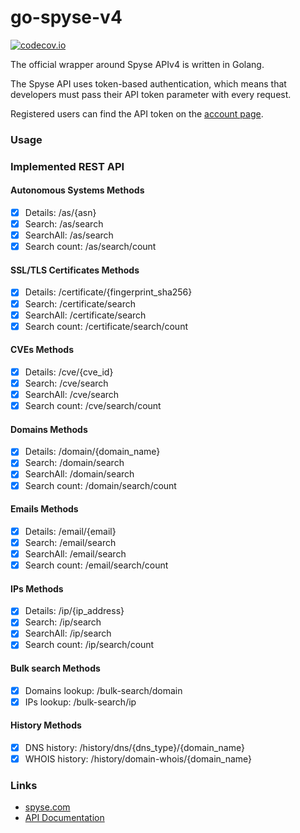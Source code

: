 # go-spyse-v4

[![codecov.io](https://codecov.io/github/spyse-com/go-spyse/coverage.svg?branch=readme-update)](https://codecov.io/github/spyse-com/go-spyse?branch=readme-update)

The official wrapper around Spyse APIv4 is written in Golang.

The Spyse API uses token-based authentication, which means that developers must pass their API token parameter with
every request.

Registered users can find the API token on the [account page](https://spyse.com/user).

### Usage

### Implemented REST API

#### Autonomous Systems Methods

- [x] Details: /as/{asn}
- [x] Search: /as/search
- [x] SearchAll: /as/search
- [x] Search count: /as/search/count

#### SSL/TLS Certificates Methods

- [x] Details: /certificate/{fingerprint_sha256}
- [x] Search: /certificate/search
- [x] SearchAll: /certificate/search
- [x] Search count: /certificate/search/count

#### CVEs Methods

- [x] Details: /cve/{cve_id}
- [x] Search: /cve/search
- [x] SearchAll: /cve/search
- [x] Search count: /cve/search/count

#### Domains Methods

- [x] Details: /domain/{domain_name}
- [x] Search: /domain/search
- [x] SearchAll: /domain/search
- [x] Search count: /domain/search/count

#### Emails Methods

- [x] Details: /email/{email}
- [x] Search: /email/search
- [x] SearchAll: /email/search
- [x] Search count: /email/search/count

#### IPs Methods

- [x] Details: /ip/{ip_address}
- [x] Search: /ip/search
- [x] SearchAll: /ip/search
- [x] Search count: /ip/search/count

#### Bulk search Methods

- [x] Domains lookup: /bulk-search/domain
- [x] IPs lookup: /bulk-search/ip

#### History Methods

- [x] DNS history: /history/dns/{dns_type}/{domain_name}
- [x] WHOIS history: /history/domain-whois/{domain_name}

### Links

* [spyse.com](https://spyse.com)
* [API Documentation](https://spyse-dev.readme.io/reference/quick-start)
